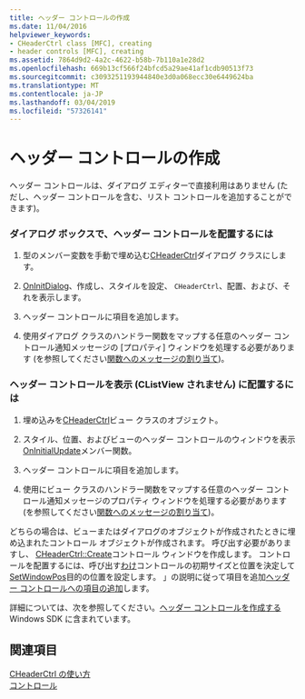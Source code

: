 ```yaml
---
title: ヘッダー コントロールの作成
ms.date: 11/04/2016
helpviewer_keywords:
- CHeaderCtrl class [MFC], creating
- header controls [MFC], creating
ms.assetid: 7864d9d2-4a2c-4622-b58b-7b110a1e28d2
ms.openlocfilehash: 669b13cf566f24bfcd5a29ae41af1cdb90513f73
ms.sourcegitcommit: c3093251193944840e3d0a068ecc30e6449624ba
ms.translationtype: MT
ms.contentlocale: ja-JP
ms.lasthandoff: 03/04/2019
ms.locfileid: "57326141"
---
```

# <a name="creating-the-header-control"></a>ヘッダー コントロールの作成

ヘッダー コントロールは、ダイアログ エディターで直接利用はありません (ただし、ヘッダー コントロールを含む、リスト コントロールを追加することができます)。

### <a name="to-put-a-header-control-in-a-dialog-box"></a>ダイアログ ボックスで、ヘッダー コントロールを配置するには

1. 型のメンバー変数を手動で埋め込む[CHeaderCtrl](../mfc/reference/cheaderctrl-class.md)ダイアログ クラスにします。

1. [OnInitDialog](../mfc/reference/cdialog-class.md#oninitdialog)、作成し、スタイルを設定、 `CHeaderCtrl`、配置、および、それを表示します。

1. ヘッダー コントロールに項目を追加します。

1. 使用ダイアログ クラスのハンドラー関数をマップする任意のヘッダー コントロール通知メッセージの [プロパティ] ウィンドウを処理する必要があります (を参照してください[関数へのメッセージの割り当て](../mfc/reference/mapping-messages-to-functions.md))。

### <a name="to-put-a-header-control-in-a-view-not-a-clistview"></a>ヘッダー コントロールを表示 (CListView されません) に配置するには

1. 埋め込みを[CHeaderCtrl](../mfc/reference/cheaderctrl-class.md)ビュー クラスのオブジェクト。

1. スタイル、位置、およびビューのヘッダー コントロールのウィンドウを表示[OnInitialUpdate](../mfc/reference/cview-class.md#oninitialupdate)メンバー関数。

1. ヘッダー コントロールに項目を追加します。

1. 使用にビュー クラスのハンドラー関数をマップする任意のヘッダー コントロール通知メッセージのプロパティ ウィンドウを処理する必要があります (を参照してください[関数へのメッセージの割り当て](../mfc/reference/mapping-messages-to-functions.md))。

どちらの場合は、ビューまたはダイアログのオブジェクトが作成されたときに埋め込まれたコントロール オブジェクトが作成されます。 呼び出す必要がありますし、 [CHeaderCtrl::Create](../mfc/reference/cheaderctrl-class.md#create)コントロール ウィンドウを作成します。 コントロールを配置するには、呼び出す[わけ](../mfc/reference/cheaderctrl-class.md#layout)コントロールの初期サイズと位置を決定して[SetWindowPos](../mfc/reference/cwnd-class.md#setwindowpos)目的の位置を設定します。 」の説明に従って項目を追加[ヘッダー コントロールへの項目の追加](../mfc/adding-items-to-the-header-control.md)します。

詳細については、次を参照してください。[ヘッダー コントロールを作成する](/windows/desktop/Controls/header-controls)Windows SDK に含まれています。

## <a name="see-also"></a>関連項目

[CHeaderCtrl の使い方](../mfc/using-cheaderctrl.md)<br/>
[コントロール](../mfc/controls-mfc.md)
